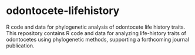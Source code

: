 # odontocete-lifehistory
R code and data for phylogenetic analysis of odontocete life history traits.
This repository contains R code and data for analyzing life-history traits of odontocetes using phylogenetic methods, supporting a forthcoming journal publication.
